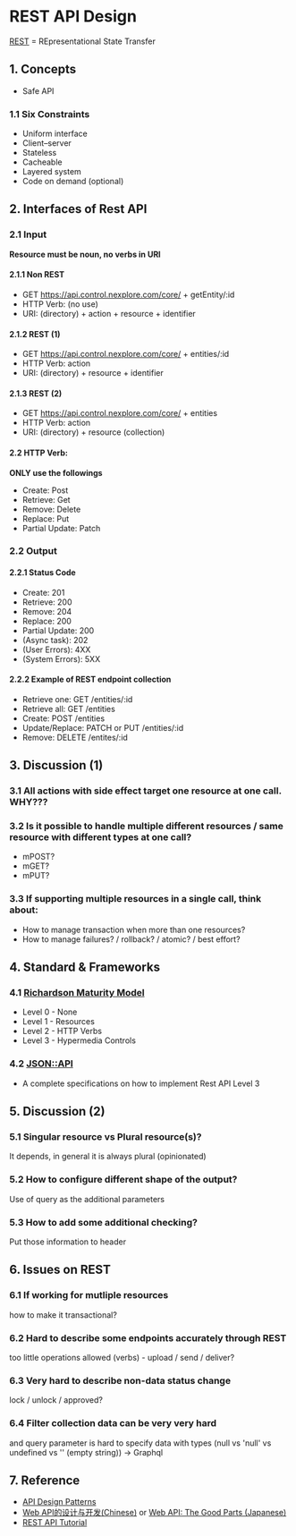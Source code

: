 # REST API Design

[REST](https://en.wikipedia.org/wiki/Representational_state_transfer "https://en.wikipedia.org/wiki/Representational_state_transfer") = REpresentational State Transfer

## 1. Concepts
- Safe API
### 1.1 Six Constraints
- Uniform interface
- Client–server
- Stateless
- Cacheable
- Layered system
- Code on demand (optional)

## 2. Interfaces of Rest API
### 2.1 Input

**Resource must be noun, no verbs in URI**

#### 2.1.1 Non REST
- GET https://api.control.nexplore.com/core/ + getEntity/:id
- HTTP Verb: (no use)
- URI: (directory) + action + resource + identifier
#### 2.1.2 REST (1)
- GET https://api.control.nexplore.com/core/ + entities/:id
- HTTP Verb: action
- URI: (directory) + resource + identifier
#### 2.1.3 REST (2)
- GET https://api.control.nexplore.com/core/ + entities
- HTTP Verb: action
- URI: (directory) + resource (collection)
#### 2.2 HTTP Verb:
**ONLY use the followings**
- Create: Post
- Retrieve: Get
- Remove: Delete
- Replace: Put
- Partial Update: Patch
### 2.2 Output
#### 2.2.1 Status Code
- Create: 201
- Retrieve: 200
- Remove: 204
- Replace: 200
- Partial Update: 200
- (Async task): 202
- (User Errors): 4XX
- (System Errors): 5XX
#### 2.2.2 Example of REST endpoint collection
- Retrieve one: GET /entities/:id
- Retrieve all: GET /entities
- Create: POST /entities
- Update/Replace: PATCH or PUT /entities/:id
- Remove: DELETE /entites/:id

## 3. Discussion (1)
### 3.1 All actions with side effect target one resource at one call. WHY???
### 3.2 Is it possible to handle multiple different resources /  same resource with different types at one call?
- mPOST?
- mGET?
- mPUT?
### 3.3 If supporting multiple resources in a single call, think about:
- How to manage transaction when more than one resources?
- How to manage failures? / rollback? / atomic? / best effort?

## 4. Standard & Frameworks
### 4.1 [Richardson Maturity Model](https://martinfowler.com/articles/richardsonMaturityModel.html "https://martinfowler.com/articles/richardsonMaturityModel.html")
* Level 0 - None
* Level 1 - Resources
* Level 2 - HTTP Verbs
* Level 3 - Hypermedia Controls
### 4.2 [JSON::API](https://jsonapi.org "https://jsonapi.org")
- A complete specifications on how to implement Rest API Level 3

## 5. Discussion (2)
### 5.1 Singular resource vs Plural resource(s)?
It depends, in general it is always plural (opinionated)
### 5.2 How to configure different shape of the output?
Use of query as the additional parameters
### 5.3 How to add some additional checking?
Put those information to header

## 6. Issues on REST
### 6.1 If working for mutliple resources
how to make it transactional?
### 6.2 Hard to describe some endpoints accurately through REST
too little operations allowed (verbs) - upload / send / deliver?
### 6.3 Very hard to describe non-data status change
lock / unlock / approved?
### 6.4 Filter collection data can be very very hard
and query parameter is hard to specify data with types (null vs 'null' vs undefined vs '' (empty string)) -> Graphql

## 7. Reference 
- [API Design Patterns](https://www.manning.com/books/api-design-patterns "https://www.manning.com/books/api-design-patterns")
- [Web API的设计与开发(Chinese)](https://book.douban.com/subject/27054104 "https://book.douban.com/subject/27054104") or [Web API: The Good Parts (Japanese)](https://www.amazon.co.jp/Web-API-Parts-%E6%B0%B4%E9%87%8E-%E8%B2%B4%E6%98%8E/dp/4873116864 "https://www.amazon.co.jp/Web-API-Parts-%E6%B0%B4%E9%87%8E-%E8%B2%B4%E6%98%8E/dp/4873116864")
- [REST API Tutorial](https://restfulapi.net "https://restfulapi.net")
